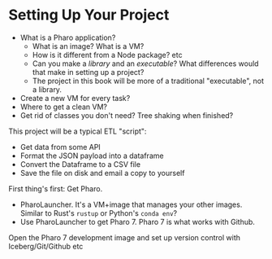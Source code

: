 # Setting Up Your Project

- What is a Pharo application?
  - What is an image? What is a VM?
  - How is it different from a Node package? etc
  - Can you make a *library* and an *executable*? What differences would that make in setting up a project?
  - The project in this book will be more of a traditional "executable", not a library.
- Create a new VM for every task?
- Where to get a clean VM?
- Get rid of classes you don't need? Tree shaking when finished?

This project will be a typical ETL "script":
- Get data from some API
- Format the JSON payload into a dataframe
- Convert the Dataframe to a CSV file
- Save the file on disk and email a copy to yourself

First thing's first: Get Pharo.
- PharoLauncher. It's a VM+image that manages your other images. Similar to Rust's `rustup` or Python's `conda env`?
- Use PharoLauncher to get Pharo 7. Pharo 7 is what works with Github.

Open the Pharo 7 development image and set up version control with Iceberg/Git/Github etc
